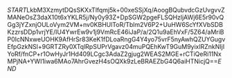 $START$LkbM3XzmytDQsSKXxTlfqmj5k+00xeSSjXq/AoogBQubvdcGzUvgvvZMANeOsZ3daX10t6xYKLR5j/Ny0y93Z+DpSGW2pgeFLSQHzljAWj6E5r90vQGg3jYZxnjOULoVym2VM+nv0KBHUlToR/Tblm2V6P2+UuHW6ScYfXVbSDBKzzrsDDp1vrjYE/IU4YwrEw9v1j9VmRcE46iJaP/a/2Q1u9aEhVxF/5Z64/aMriBP0IcNNxweUOHK9AfHrSr83KeK1fDLoaRngG4Y4yo75vrF5nyAwhQZUYGugvEfpGzkNSl+9GRTZRy0XTqlRpSUPrVgavz04muPQEhKwT9GuM9yixlRZnkNIjIYoRf/fnCP+r1OwHyJr1Hd409LCgc3AdaZ2gjug2WEAS2MGE+rCTiQeRi11NxMPjNA+YWI1iwa6MAo7AhrGvezH4sOQXk9zLeBRAEZbG4Q6aiHTNicjQ==$END$
